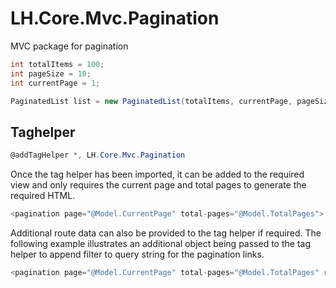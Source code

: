 # LH.Core.Mvc.Pagination
MVC package for pagination

```csharp
int totalItems = 100;
int pageSize = 10;
int currentPage = 1;

PaginatedList list = new PaginatedList(totalItems, currentPage, pageSize);
```

## Taghelper

```csharp
@addTagHelper *, LH.Core.Mvc.Pagination
```

Once the tag helper has been imported, it can be added to the required view and only requires the current page and total pages to generate the required HTML.

```csharp
<pagination page="@Model.CurrentPage" total-pages="@Model.TotalPages">
```

Additional route data can also be provided to the tag helper if required. The following example illustrates an additional object being passed to the tag helper to append filter to query string for the pagination links.

```csharp
<pagination page="@Model.CurrentPage" total-pages="@Model.TotalPages" route-data="@new { filter = ViewBag.Filter }"></pagination>
```